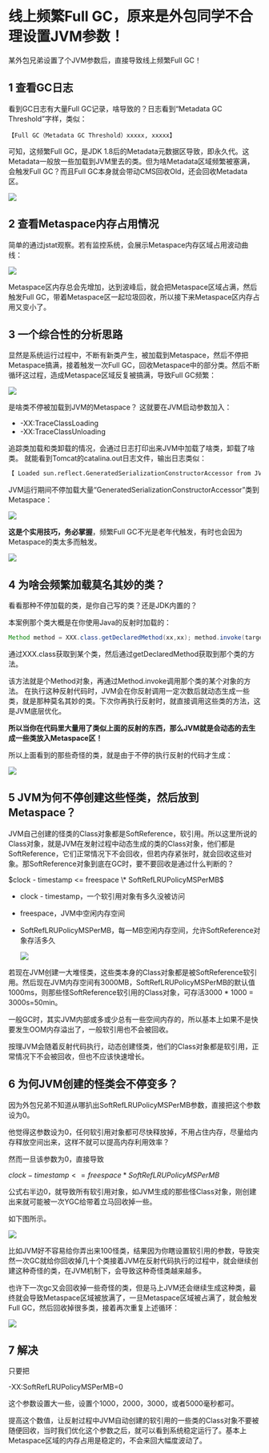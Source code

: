 # 线上频繁Full GC，原来是外包同学不合理设置JVM参数！

某外包兄弟设置了个JVM参数后，直接导致线上频繁Full GC！

## 1 查看GC日志

看到GC日志有大量Full GC记录，啥导致的？日志看到“Metadata GC Threshold”字样，类似：

```
【Full GC（Metadata GC Threshold）xxxxx, xxxxx】
```

可知，这频繁Full GC，是JDK 1.8后的Metadata元数据区导致，即永久代。这Metadata一般放一些加载到JVM里去的类。但为啥Metadata区域频繁被塞满，会触发Full GC？而且Full GC本身就会带动CMS回收Old，还会回收Metadata区。

![](https://s1.51cto.com/oss/201909/10/6d20169f0cdf97be3159dca9dbb43dba.jpeg)

## 2 查看Metaspace内存占用情况

简单的通过jstat观察。若有监控系统，会展示Metaspace内存区域占用波动曲线：

![](https://s1.51cto.com/oss/201909/10/fb892e3d223c912a9f1373f974e41abc.jpeg)

Metaspace区内存总会先增加，达到波峰后，就会把Metaspace区域占满，然后触发Full GC，带着Metaspace区一起垃圾回收，所以接下来Metaspace区内存占用又变小了。

## 3 一个综合性的分析思路

显然是系统运行过程中，不断有新类产生，被加载到Metaspace，然后不停把Metaspace搞满，接着触发一次Full GC，回收Metaspace中的部分类。然后不断循环这过程，造成Metaspace区域反复被搞满，导致Full GC频繁：

![](https://s5.51cto.com/oss/201909/10/078c05e9cb8b00af98de4d18c4049725.jpeg)

是啥类不停被加载到JVM的Metaspace？ 这就要在JVM启动参数加入：

- -XX:TraceClassLoading
- -XX:TraceClassUnloading

追踪类加载和类卸载的情况，会通过日志打印出来JVM中加载了啥类，卸载了啥类。 就能看到Tomcat的catalina.out日志文件，输出日志类似：

```bash
【 Loaded sun.reflect.GeneratedSerializationConstructorAccessor from JVM_Defined_Class 】
```

JVM运行期间不停加载大量“GeneratedSerializationConstructorAccessor”类到Metaspace：

![](https://s5.51cto.com/oss/201909/10/499cfcb59763fee720debe95688a6820.jpeg)

**这是个实用技巧，务必掌握**，频繁Full GC不光是老年代触发，有时也会因为Metaspace的类太多而触发。

![](https://img-blog.csdnimg.cn/ded75dcd07d44c118b8505b16162c958.png?x-oss-process=image/watermark,type_d3F5LXplbmhlaQ,shadow_50,text_SmF2YUVkZ2U=,size_14,color_FFFFFF,t_70,g_se,x_16)

## 4 为啥会频繁加载莫名其妙的类？

看看那种不停加载的类，是你自己写的类？还是JDK内置的？

本案例那个类大概是在你使用Java的反射时加载的：

```java
Method method = XXX.class.getDeclaredMethod(xx,xx); method.invoke(target,params);
```

通过XXX.class获取到某个类，然后通过getDeclaredMethod获取到那个类的方法。

该方法就是个Method对象，再通过Method.invoke调用那个类的某个对象的方法。 在执行这种反射代码时，JVM会在你反射调用一定次数后就动态生成一些类，就是那种莫名其妙的类。下次你再执行反射时，就直接调用这些类的方法，这是JVM底层优化。

**所以当你在代码里大量用了类似上面的反射的东西，那么JVM就是会动态的去生成一些类放入Metaspace区！**

所以上面看到的那些奇怪的类，就是由于不停的执行反射的代码才生成：

![](https://s1.51cto.com/oss/201909/10/43b29b4b1ce8ef4f4e876547c88f0d4c.jpeg)

## 5 JVM为何不停创建这些怪类，然后放到Metaspace？

JVM自己创建的怪类的Class对象都是SoftReference，软引用。所以这里所说的Class对象，就是JVM在发射过程中动态生成的类的Class对象，他们都是SoftReference，它们正常情况下不会回收，但若内存紧张时，就会回收这些对象。那SoftReference对象到底在GC时，要不要回收是通过什么判断的？

$clock - timestamp <= freespace \* SoftRefLRUPolicyMSPerMB$

- clock - timestamp，一个软引用对象有多久没被访问

- freespace，JVM中空闲内存空间

- SoftRefLRUPolicyMSPerMB，每一MB空闲内存空间，允许SoftReference对象存活多久

  ![](https://img-blog.csdnimg.cn/3b3263fa1de546b5b827837c98cae5cc.png?x-oss-process=image/watermark,type_d3F5LXplbmhlaQ,shadow_50,text_SmF2YUVkZ2U=,size_20,color_FFFFFF,t_70,g_se,x_16)

若现在JVM创建一大堆怪类，这些类本身的Class对象都是被SoftReference软引用。然后现在JVM内存空间有3000MB，SoftRefLRUPolicyMSPerMB的默认值1000ms，则那些怪SoftReference软引用的Class对象，可存活3000 * 1000 = 3000s=50min。

一般GC时，其实JVM内部或多或少总有一些空间内存的，所以基本上如果不是快要发生OOM内存溢出了，一般软引用也不会被回收。

按理JVM会随着反射代码执行，动态创建怪类，他们的Class对象都是软引用，正常情况下不会被回收，但也不应该快速增长。

## 6 为何JVM创建的怪类会不停变多？

因为外包兄弟不知道从哪扒出SoftRefLRUPolicyMSPerMB参数，直接把这个参数设为0。

他觉得这参数设为0，任何软引用对象都可尽快释放掉，不用占住内存，尽量给内存释放空间出来，这样不就可以提高内存利用效率？

然而一旦该参数为0，直接导致

$clock - timestamp <= freespace * SoftRefLRUPolicyMSPerMB$

公式右半边0，就导致所有软引用对象，如JVM生成的那些怪Class对象，刚创建出来就可能被一次YGC给带着立马回收掉一些。

如下图所示。

![](https://s4.51cto.com/oss/201909/10/e8e345fe57124d7e94cdad330451db37.jpeg)

比如JVM好不容易给你弄出来100怪类，结果因为你瞎设置软引用的参数，导致突然一次GC就给你回收掉几十个类接着JVM在反射代码执行的过程中，就会继续创建这种奇怪的类，在JVM机制下，会导致这种奇怪类越来越多。

也许下一次gc又会回收掉一些奇怪的类，但是马上JVM还会继续生成这种类，最终就会导致Metaspace区域被放满了，一旦Metaspace区域被占满了，就会触发Full GC，然后回收掉很多类，接着再次重复上述循环：

![](https://s5.51cto.com/oss/201909/10/cbe745b829d0c9ca21873716b6a0d42b.jpeg)

## 7 解决

只要把

-XX:SoftRefLRUPolicyMSPerMB=0

这个参数设置大一些，设置个1000，2000，3000，或者5000毫秒都可。

提高这个数值，让反射过程中JVM自动创建的软引用的一些类的Class对象不要被随便回收，当时我们优化这个参数之后，就可以看到系统稳定运行了。基本上Metaspace区域的内存占用是稳定的，不会来回大幅度波动了。